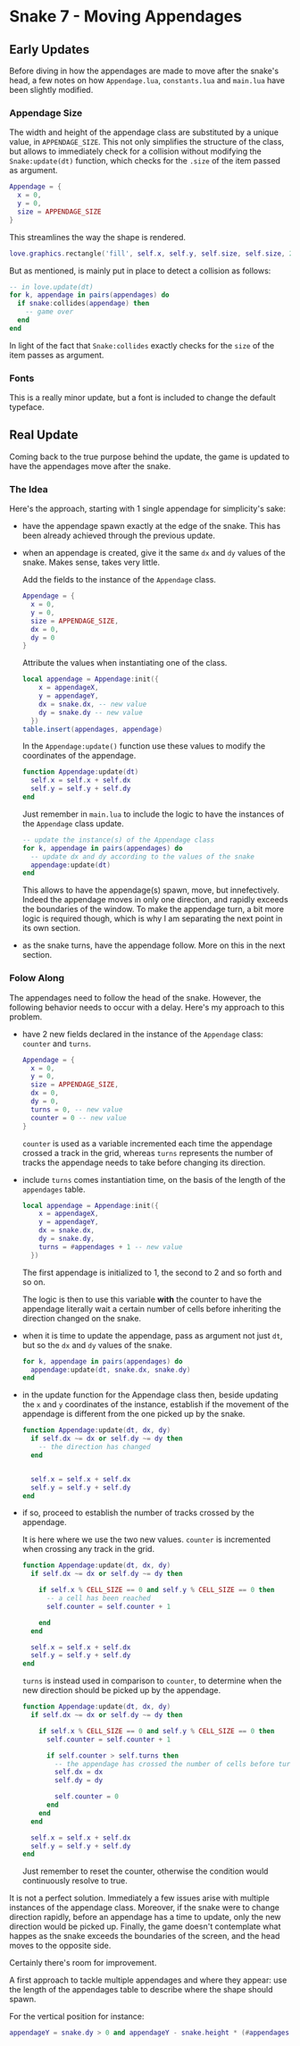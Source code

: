 # Snake 7 - Moving Appendages

## Early Updates

Before diving in how the appendages are made to move after the snake's head, a few notes on how `Appendage.lua`, `constants.lua` and `main.lua` have been slightly modified.

### Appendage Size

The width and height of the appendage class are substituted by a unique value, in `APPENDAGE_SIZE`. This not only simplifies the structure of the class, but allows to immediately check for a collision without modifying the `Snake:update(dt)` function, which checks for the `.size` of the item passed as argument.

```lua
Appendage = {
  x = 0,
  y = 0,
  size = APPENDAGE_SIZE
}
```

This streamlines the way the shape is rendered.

```lua
love.graphics.rectangle('fill', self.x, self.y, self.size, self.size, 2)
```

But as mentioned, is mainly put in place to detect a collision as follows:

```lua
-- in love.update(dt)
for k, appendage in pairs(appendages) do
  if snake:collides(appendage) then
    -- game over
  end
end
```

In light of the fact that `Snake:collides` exactly checks for the `size` of the item passes as argument.

### Fonts

This is a really minor update, but a font is included to change the default typeface.

## Real Update

Coming back to the true purpose behind the update, the game is updated to have the appendages move after the snake.

### The Idea

Here's the approach, starting with 1 single appendage for simplicity's sake:

- have the appendage spawn exactly at the edge of the snake. This has been already achieved through the previous update.

- when an appendage is created, give it the same `dx` and `dy` values of the snake. Makes sense, takes very little.

  Add the fields to the instance of the `Appendage` class.

  ```lua
  Appendage = {
    x = 0,
    y = 0,
    size = APPENDAGE_SIZE,
    dx = 0,
    dy = 0
  }
  ```

  Attribute the values when instantiating one of the class.

  ```lua
  local appendage = Appendage:init({
      x = appendageX,
      y = appendageY,
      dx = snake.dx, -- new value
      dy = snake.dy -- new value
    })
  table.insert(appendages, appendage)
  ```

  In the `Appendage:update()` function use these values to modify the coordinates of the appendage.

  ```lua
  function Appendage:update(dt)
    self.x = self.x + self.dx
    self.y = self.y + self.dy
  end
  ```

  Just remember in `main.lua` to include the logic to have the instances of the `Appendage` class update.

  ```lua
  -- update the instance(s) of the Appendage class
  for k, appendage in pairs(appendages) do
    -- update dx and dy according to the values of the snake
    appendage:update(dt)
  end
  ```

  This allows to have the appendage(s) spawn, move, but innefectively. Indeed the appendage moves in only one direction, and rapidly exceeds the boundaries of the window. To make the appendage turn, a bit more logic is required though, which is why I am separating the next point in its own section.

- as the snake turns, have the appendage follow. More on this in the next section.

### Folow Along

The appendages need to follow the head of the snake. However, the following behavior needs to occur with a delay. Here's my approach to this problem.

- have 2 new fields declared in the instance of the `Appendage` class: `counter` and `turns`.

  ```lua
  Appendage = {
    x = 0,
    y = 0,
    size = APPENDAGE_SIZE,
    dx = 0,
    dy = 0,
    turns = 0, -- new value
    counter = 0 -- new value
  }
  ```

  `counter` is used as a variable incremented each time the appendage crossed a track in the grid, whereas `turns` represents the number of tracks the appendage needs to take before changing its direction.

- include `turns` comes instantiation time, on the basis of the length of the `appendages` table.

  ```lua
  local appendage = Appendage:init({
      x = appendageX,
      y = appendageY,
      dx = snake.dx,
      dy = snake.dy,
      turns = #appendages + 1 -- new value
    })
  ```

  The first appendage is initialized to 1, the second to 2 and so forth and so on.

  The logic is then to use this variable **with** the counter to have the appendage literally wait a certain number of cells before inheriting the direction changed on the snake.

- when it is time to update the appendage, pass as argument not just `dt`, but so the `dx` and `dy` values of the snake.

  ```lua
  for k, appendage in pairs(appendages) do
    appendage:update(dt, snake.dx, snake.dy)
  end
  ```

- in the update function for the Appendage class then, beside updating the `x` and `y` coordinates of the instance, establish if the movement of the appendage is different from the one picked up by the snake.

  ```lua
  function Appendage:update(dt, dx, dy)
    if self.dx ~= dx or self.dy ~= dy then
      -- the direction has changed
    end


    self.x = self.x + self.dx
    self.y = self.y + self.dy
  end
  ```

- if so, proceed to establish the number of tracks crossed by the appendage.

  It is here where we use the two new values. `counter` is incremented when crossing any track in the grid.

  ```lua
  function Appendage:update(dt, dx, dy)
    if self.dx ~= dx or self.dy ~= dy then

      if self.x % CELL_SIZE == 0 and self.y % CELL_SIZE == 0 then
        -- a cell has been reached
        self.counter = self.counter + 1

      end
    end

    self.x = self.x + self.dx
    self.y = self.y + self.dy
  end
  ```

  `turns` is instead used in comparison to `counter`, to determine when the new direction should be picked up by the appendage.

  ```lua
  function Appendage:update(dt, dx, dy)
    if self.dx ~= dx or self.dy ~= dy then

      if self.x % CELL_SIZE == 0 and self.y % CELL_SIZE == 0 then
        self.counter = self.counter + 1

        if self.counter > self.turns then
          -- the appendage has crossed the number of cells before turning, before its position should be updated
          self.dx = dx
          self.dy = dy

          self.counter = 0
        end
      end
    end

    self.x = self.x + self.dx
    self.y = self.y + self.dy
  end
  ```

  Just remember to reset the counter, otherwise the condition would continuously resolve to true.

It is not a perfect solution. Immediately a few issues arise with multiple instances of the appendage class. Moreover, if the snake were to change direction rapidly, before an appendage has a time to update, only the new direction would be picked up. Finally, the game doesn't contemplate what happes as the snake exceeds the boundaries of the screen, and the head moves to the opposite side.

Certainly there's room for improvement.

A first approach to tackle multiple appendages and where they appear: use the length of the appendages table to describe where the shape should spawn.

For the vertical position for instance:

```lua
appendageY = snake.dy > 0 and appendageY - snake.height * (#appendages + 1) or appendageY + snake.height * (#appendages + 1)
```   

